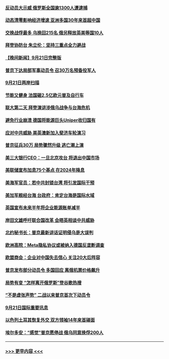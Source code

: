#### [反动员大示威 俄罗斯全国逾1300人遭逮捕](../pages/prog202/a103534199.md?t=09221401) 
#### [动态清零影响经济增速 亚洲多国30年来首超中国](../pages/prog202/a103534211.md?t=09221401) 
#### [交换战俘最多 乌换回215名 俄另释放英美等国10人](../pages/prog202/a103534133.md?t=09221401) 
#### [拜登协防台 朱立伦：坚持三重点全力避战](../pages/prog202/a103534149.md?t=09221401) 
#### [【晚间新闻】9月21日完整版](../pages/prog202/a103534088.md?t=09221401) 
#### [普京下达局部军事动员令 召30万名预备役军人](../pages/prog202/a103534151.md?t=09221401) 
#### [9月21日两岸扫描](../pages/prog202/a103533986.md?t=09221401) 
#### [节能又健身 法国砸2.5亿欧元普及自行车](../pages/prog202/a103533994.md?t=09221401) 
#### [联大第二天 拜登演讲涉俄乌战争与台海危机](../pages/prog202/a103533967.md?t=09221401) 
#### [避免行业崩溃 德国将能源巨头Uniper收归国有](../pages/prog202/a103533969.md?t=09221401) 
#### [应对中共威胁 美英澳新加入斐济车轮演习](../pages/prog202/a103533978.md?t=09221401) 
#### [普京征兵30万 局势骤然升级 逃亡潮上演](../pages/prog202/a103533976.md?t=09221401) 
#### [美三大银行CEO：一旦北京攻台 将退出中国市场](../pages/prog202/a103533867.md?t=09221401) 
#### [美联储宣布加息75个基点 在2024年降息](../pages/prog202/a103533718.md?t=09221401) 
#### [美海军官员：若中共封锁台湾 将引发国际干预](../pages/prog202/a103533822.md?t=09221401) 
#### [美加军舰经台海 台政府：肯定台海是国际水域](../pages/prog202/a103533762.md?t=09221401) 
#### [英国宣布未来半年将企业能源账单减半](../pages/prog202/a103533773.md?t=09221401) 
#### [岸田文雄呼吁联合国改革 会晤英相谈中共威胁](../pages/prog202/a103533766.md?t=09221401) 
#### [北约秘书长：普京最新讲话证明侵乌是大误判](../pages/prog202/a103533620.md?t=09221401) 
#### [欧洲高院：Meta隐私协议或被纳入德国反垄断调查](../pages/prog202/a103533702.md?t=09221401) 
#### [欧盟商会：企业对中国失去信心 关注20大后阵容](../pages/prog202/a103533592.md?t=09221401) 
#### [普京发布部分动员令 多国回应 离俄机票价格飙升](../pages/prog202/a103533478.md?t=09221401) 
#### [局势有变 “怎样离开俄罗斯”登谷歌热搜](../pages/prog202/a103533484.md?t=09221401) 
#### [“不是虚张声势” 二战以来普京首次下动员令](../pages/prog202/a103533493.md?t=09221401) 
#### [9月21日国际重要讯息](../pages/prog202/a103533460.md?t=09221401) 
#### [以色列土耳其恢复外交 双方领袖14年来首碰面](../pages/prog202/a103533403.md?t=09221401) 
#### [埃尔多安：“感觉”普京愿停战 俄乌同意换俘200人](../pages/prog202/a103533355.md?t=09221401) 

----
#### [ >>> 更早内容 <<< ](../indexes/prog202-earlier.md)
